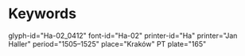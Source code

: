 # Keywords
glyph-id="Ha-02_0412"
font-id="Ha-02"
printer-id="Ha"
printer="Jan Haller"
period="1505–1525"
place="Kraków"
PT plate="165"
